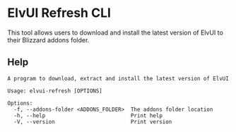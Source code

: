 # ElvUI Refresh CLI

This tool allows users to download and install the latest version of ElvUI to their Blizzard addons folder.

## Help

```
A program to download, extract and install the latest version of ElvUI

Usage: elvui-refresh [OPTIONS]

Options:
  -f, --addons-folder <ADDONS_FOLDER>  The addons folder location
  -h, --help                           Print help
  -V, --version                        Print version
```
